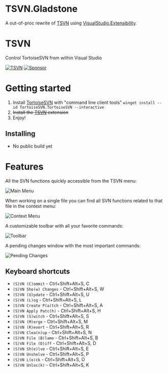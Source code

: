 # TSVN.Gladstone
A out-of-proc rewrite of [TSVN](https://github.com/sboulema/TSVN) using [VisualStudio.Extensibility](https://github.com/microsoft/VSExtensibility). 

# TSVN
Control TortoiseSVN from within Visual Studio

[![TSVN](https://github.com/sboulema/TSVN.Gladstone/actions/workflows/workflow.yml/badge.svg)](https://github.com/sboulema/TSVN.Gladstone/actions/workflows/workflow.yml)
[![Sponsor](https://img.shields.io/badge/-Sponsor-fafbfc?logo=GitHub%20Sponsors)](https://github.com/sponsors/sboulema)

# Getting started
1. Install [TortoiseSVN](http://www.tortoisesvn.net) with "command line client tools"
	`winget install --id TortoiseSVN.TortoiseSVN --interactive`
2. ~~Install the [TSVN](https://marketplace.visualstudio.com/items?itemName=SamirBoulema.TSVN) extension~~
3. Enjoy! 

## Installing
- No public build yet

# Features
All the SVN functions quickly accessible from the TSVN menu:

![Main Menu](https://raw.githubusercontent.com/sboulema/TSVN/main/Resources/Screenshots/TSVN-main.png)

When working on a single file you can find all SVN functions related to that file in the context menu:

![Context Menu](https://raw.githubusercontent.com/sboulema/TSVN/main/Resources/Screenshots/tsvn-context.png)

A customizable toolbar with all your favorite commands:

![Toolbar](https://raw.githubusercontent.com/sboulema/TSVN/main/Resources/Screenshots/tsvn-toolbar.png)

A pending changes window with the most important commands:

![Pending Changes](https://raw.githubusercontent.com/sboulema/TSVN/main/Resources/Screenshots/pendingchanges.png)

## Keyboard shortcuts

* `(S)VN (C)ommit` - Ctrl+Shift+Alt+S, C
* `(S)VN Sho(w) Changes` - Ctrl+Shift+Alt+S, W
* `(S)VN (U)pdate` - Ctrl+Shift+Alt+S, U
* `(S)VN (L)og` - Ctrl+Shift+Alt+S, L
* `(S)VN Create P(a)tch` - Ctrl+Shift+Alt+S, A
* `(S)VN Apply Patc(h)` - Ctrl+Shift+Alt+S, H
* `(S)VN (S)witch` - Ctrl+Shift+Alt+S, S
* `(S)VN (M)erge` - Ctrl+Shift+Alt+S, M
* `(S)VN (R)evert` - Ctrl+Shift+Alt+S, R
* `(S)VN Clea(n)up` - Ctrl+Shift+Alt+S, N
* `(S)VN File (B)lame` - Ctrl+Shift+Alt+S, B
* `(S)VN File (D)iff` - Ctrl+Shift+Alt+S, D
* `(S)VN Sh(e)lve` - Ctrl+Shift+Alt+S, E
* `(S)VN Unshelve` - Ctrl+Shift+Alt+S, P
* `(S)VN L(o)ck` - Ctrl+Shift+Alt+S, O
* `(S)VN Unloc(k)` - Ctrl+Shift+Alt+S, K